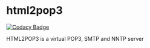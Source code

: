 # html2pop3

[![Codacy Badge](https://api.codacy.com/project/badge/Grade/612f861b66fd44d6aca7ea31a460a166)](https://app.codacy.com/app/matteobaccan/html2pop3?utm_source=github.com&utm_medium=referral&utm_content=matteobaccan/html2pop3&utm_campaign=Badge_Grade_Dashboard)

HTML2POP3 is a virtual POP3, SMTP and NNTP server
